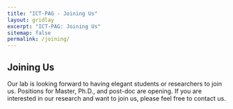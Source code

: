 ```yaml
---
title: "ICT-PAG - Joining Us"
layout: gridlay
excerpt: "ICT-PAG: Joining Us"
sitemap: false
permalink: /joining/
---
```


## Joining Us

Our lab is looking forward to having elegant students or researchers to join us.
Positions for Master, Ph.D., and post-doc are opening. If you are interested in our research and want to join us,
 please feel free to contact us.

<br>
